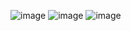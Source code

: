 ![image](https://github.com/1mikroskosmos/Solidity-Challenge2/assets/113620639/8c51d503-f0a0-4147-a431-e92e3aaf3f51)
![image](https://github.com/1mikroskosmos/Solidity-Challenge2/assets/113620639/de3f2ae5-5089-4eff-be42-74614c5d78d9)
![image](https://github.com/1mikroskosmos/Solidity-Challenge2/assets/113620639/fd39ddb1-4dfe-483a-8efb-257589aced2e)
